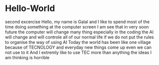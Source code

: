 # Hello-World
second excercise 
Hello, 
my name is Galal and I like to spend most of the time doing something at the computer screen 
I am see that in very soon future the computer will change many thing especially in the coding 
the AI  will change and will controle all of our normal life if we do not put the rules to organise the way of using AI 
Today the world has been like one village because of TECNOLOGY and everyday new things come up even we can not use to it 
And I extremly like to use TEC more than anything the ideas I am thinking is horrible 
